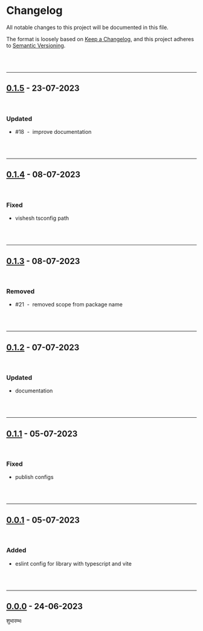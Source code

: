 # Changelog

All notable changes to this project will be documented in this file.

The format is loosely based on [Keep a Changelog][changelog],
and this project adheres to [Semantic Versioning][semver].

<br><br>

---

## [0.1.5] - 23-07-2023

<br>

### Updated

- #18 &nbsp;-&nbsp; improve documentation

<br><br>

---

## [0.1.4] - 08-07-2023

<br>

### Fixed

- vishesh tsconfig path

<br><br>

---

## [0.1.3] - 08-07-2023

<br>

### Removed

- #21 &nbsp;-&nbsp; removed scope from package name

<br><br>

---

## [0.1.2] - 07-07-2023

<br>

### Updated

- documentation

<br><br>

---

## [0.1.1] - 05-07-2023

<br>

### Fixed

- publish configs

<br><br>

---

## [0.0.1] - 05-07-2023

<br>

### Added

- eslint config for library with typescript and vite

<br><br>

---

## [0.0.0] - 24-06-2023

शुभारम्भः

[0.1.5]: https://github.com/mrjadeja/vishesh/compare/6a3e30b2...780a6ee8
[0.1.4]: https://github.com/mrjadeja/vishesh/compare/b7f440a2...6a3e30b2
[0.1.3]: https://github.com/mrjadeja/vishesh/compare/8881f381...b7f440a2
[0.1.2]: https://github.com/mrjadeja/vishesh/compare/6f06e0d...8881f381
[0.1.1]: https://github.com/mrjadeja/vishesh/compare/60e5816f...46f5eba6 "Update docs and prepare github action workflow"
[0.0.1]: https://github.com/mrjadeja/vishesh/compare/0be58e6a...60e5816f "Initial Setup"
[0.0.0]: https://github.com/mrjadeja/vishesh/commit/0be58e6a1c46e655452249712c55dbc8f496091f "Initial commit"
[changelog]: https://keepachangelog.com/en/1.0.0/ "Keep a changelog guide"
[semver]: https://semver.org/spec/v2.0.0.html "Semantic versioning"
